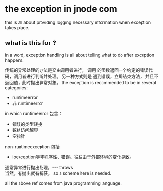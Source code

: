 the exception in jnode com 
===

this is all about providing logging necessary information when exception takes place. 

what is this for ?
-

in a word, exception handling is all about telling what to do after exception happens. 

传统的异常处理的办法是交由调用者进行， 调用 的函数返回一个约定的错误代码，调用者进行判断并处理。
另一种方式则是 遇到错误，立即结束方法， 并且不返回值，此时抛出异常对象。
the exception is recommended to be in several categories:   

* runtimeerror  
* 非 runtimeerror

in which runtimeerror 包含：

* 错误的类型转换
* 数组访问越界
* 空指针

non-runtimeexception 包括  

* ioexception等非程序性、错误。往往由于外部环境的变化导致。

通常异常进行抛出处理，--- throws  
当然，有抛出就有捕获。 so a scheme here is needed. 

all the above ref comes from java programming language. 